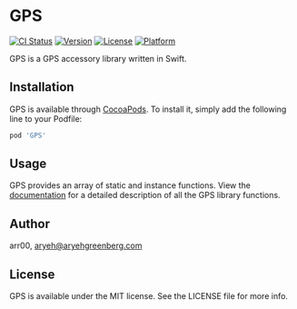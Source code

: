 # GPS

[![CI Status](https://img.shields.io/travis/arr00/GPS.svg?style=flat)](https://travis-ci.org/arr00/GPS)
[![Version](https://img.shields.io/cocoapods/v/GPS.svg?style=flat)](https://cocoapods.org/pods/GPS)
[![License](https://img.shields.io/cocoapods/l/GPS.svg?style=flat)](https://cocoapods.org/pods/GPS)
[![Platform](https://img.shields.io/cocoapods/p/GPS.svg?style=flat)](https://cocoapods.org/pods/GPS)

GPS is a GPS accessory library written in Swift.


## Installation

GPS is available through [CocoaPods](https://cocoapods.org). To install
it, simply add the following line to your Podfile:

```ruby
pod 'GPS'
```

## Usage

GPS provides an array of static and instance functions. View the [documentation](http://arr00.github.io/GPS-pod) for a detailed description of all the GPS library functions.

## Author

arr00, aryeh@aryehgreenberg.com

## License

GPS is available under the MIT license. See the LICENSE file for more info.
